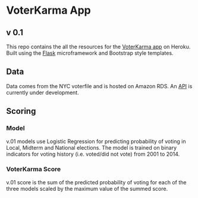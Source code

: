 # VoterKarma App
## v 0.1

This repo contains the all the resources for the [VoterKarma app](http://voterkarma.herokuapp.com/) on Heroku.  Built using the [Flask](http://flask.pocoo.org/) microframework and Bootstrap style templates.

## Data
Data comes from the NYC voterfile and is hosted on Amazon RDS.  An [API](https://github.com/DerekKaknes/nycvoterfile) is currently under development.

## Scoring
### Model
v.01 models use Logistic Regression for predicting probability of voting in Local, Midterm and National elections.  The model is trained on binary indicators for voting history (i.e. voted/did not vote) from 2001 to 2014.

### VoterKarma Score
v.01 score is the sum of the predicted probability of voting for each of the three models scaled by the maximum value of the summed score.